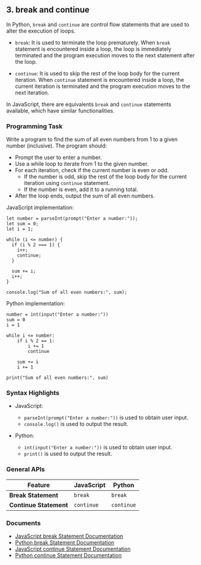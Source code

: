 

## 3. break and continue

In Python, `break` and `continue` are control flow statements that are used to alter the execution of loops.

- `break`: It is used to terminate the loop prematurely. When `break` statement is encountered inside a loop, the loop is immediately terminated and the program execution moves to the next statement after the loop.

- `continue`: It is used to skip the rest of the loop body for the current iteration. When `continue` statement is encountered inside a loop, the current iteration is terminated and the program execution moves to the next iteration.

In JavaScript, there are equivalents `break` and `continue` statements available, which have similar functionalities.

### Programming Task

Write a program to find the sum of all even numbers from 1 to a given number (inclusive). The program should:

- Prompt the user to enter a number.
- Use a while loop to iterate from 1 to the given number.
- For each iteration, check if the current number is even or odd.
  - If the number is odd, skip the rest of the loop body for the current iteration using `continue` statement.
  - If the number is even, add it to a running total.
- After the loop ends, output the sum of all even numbers.

JavaScript implementation:
```
let number = parseInt(prompt("Enter a number:"));
let sum = 0;
let i = 1;

while (i <= number) {
  if (i % 2 === 1) {
    i++;
    continue;
  }

  sum += i;
  i++;
}

console.log("Sum of all even numbers:", sum);
```

Python implementation:
```
number = int(input("Enter a number:"))
sum = 0
i = 1

while i <= number:
    if i % 2 == 1:
        i += 1
        continue

    sum += i
    i += 1

print("Sum of all even numbers:", sum)
```

### Syntax Highlights

- JavaScript: 
  - `parseInt(prompt("Enter a number:"))` is used to obtain user input.
  - `console.log()` is used to output the result.

- Python:
  - `int(input("Enter a number:"))` is used to obtain user input.
  - `print()` is used to output the result.



### General APIs

| Feature            | JavaScript   | Python       |
|--------------------|--------------|--------------|
| **Break Statement** | `break`      | `break`      |
| **Continue Statement** | `continue` | `continue`  |

### Documents
- [JavaScript break Statement Documentation](https://developer.mozilla.org/en-US/docs/Web/JavaScript/Reference/Statements/break)
- [Python break Statement Documentation](https://docs.python.org/3/tutorial/controlflow.html#break-and-continue-statements-and-else-clauses-on-loops)
- [JavaScript continue Statement Documentation](https://developer.mozilla.org/en-US/docs/Web/JavaScript/Reference/Statements/continue)
- [Python continue Statement Documentation](https://docs.python.org/3/tutorial/controlflow.html#break-and-continue-statements-and-else-clauses-on-loops)

